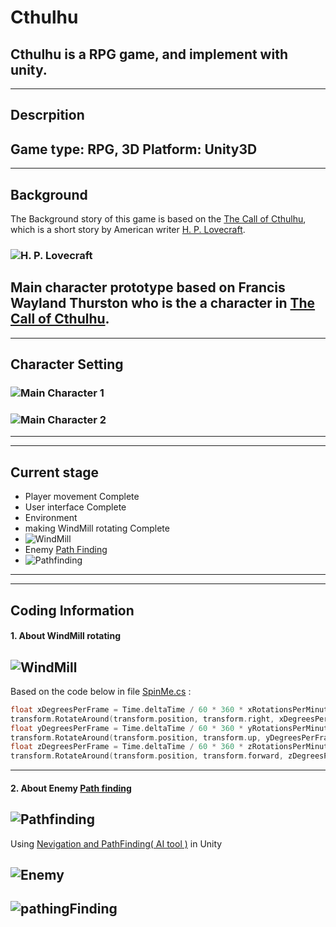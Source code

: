 # Cthulhu
Cthulhu is a RPG game, and implement with unity.
---
---
## Descrpition
Game type: RPG, 3D
Platform: Unity3D
---
---
## Background
The Background story of this game is based on the [The Call of Cthulhu](https://en.wikipedia.org/wiki/The_Call_of_Cthulhu), which is a short story by American writer [H. P. Lovecraft](https://en.wikipedia.org/wiki/H._P._Lovecraft).
### ![H. P. Lovecraft](store/H._P._Lovecraft,_June_1934.jpg)

Main character prototype based on Francis Wayland Thurston who is the a character in [The Call of Cthulhu](https://en.wikipedia.org/wiki/The_Call_of_Cthulhu).
---
---
## Character Setting
### ![Main Character 1](store/Pj01.jpg)
### ![Main Character 2](store/Pj02.jpg)

---
---
## Current stage
 - Player movement Complete
 - User interface Complete
 - Environment
  -  making WindMill rotating Complete
  - ![WindMill](store/WindMill.png)
 - Enemy [Path Finding](https://en.wikipedia.org/wiki/Pathfinding)
 - ![Pathfinding](store/pathfinding.png)
---
---
## Coding Information
#### 1. About WindMill rotating
## ![WindMill](store/WindMill.png)
Based on the code below in file [SpinMe.cs](https://github.com/DaBaiHao/Cthulhu/blob/master/Cthulhu/Assets/Utility/SpinMe.cs) :

``` C
float xDegreesPerFrame = Time.deltaTime / 60 * 360 * xRotationsPerMinute;
transform.RotateAround(transform.position, transform.right, xDegreesPerFrame);
float yDegreesPerFrame = Time.deltaTime / 60 * 360 * yRotationsPerMinute;
transform.RotateAround(transform.position, transform.up, yDegreesPerFrame);
float zDegreesPerFrame = Time.deltaTime / 60 * 360 * zRotationsPerMinute;
transform.RotateAround(transform.position, transform.forward, zDegreesPerFrame);
```

---
#### 2. About Enemy [Path finding](https://en.wikipedia.org/wiki/Pathfinding)
## ![Pathfinding](store/pathfinding.png)
Using [Nevigation and PathFinding( AI tool )](https://docs.unity3d.com/Manual/Navigation.html) in Unity
## ![Enemy](store/enemy.png)
## ![pathingFinding](store/pathingFinding.png)
